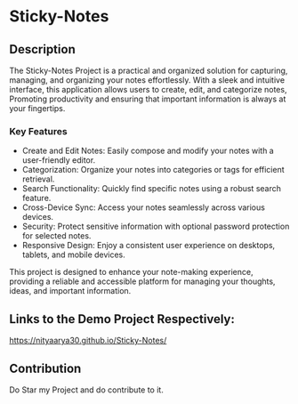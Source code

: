 # Sticky-Notes

## Description

The Sticky-Notes Project is a practical and organized solution for capturing, managing, and organizing your notes effortlessly. With a sleek and intuitive interface, this application allows users to create, edit, and categorize notes, Promoting productivity and ensuring that important information is always at your fingertips.

### Key Features

- Create and Edit Notes: Easily compose and modify your notes with a user-friendly editor.
- Categorization: Organize your notes into categories or tags for efficient retrieval.
- Search Functionality: Quickly find specific notes using a robust search feature.
- Cross-Device Sync: Access your notes seamlessly across various devices.
- Security: Protect sensitive information with optional password protection for selected notes.
- Responsive Design: Enjoy a consistent user experience on desktops, tablets, and mobile devices.

This project is designed to enhance your note-making experience, providing a reliable and accessible platform for managing your thoughts, ideas, and important information.

## Links to the Demo Project Respectively:
https://nityaarya30.github.io/Sticky-Notes/

## Contribution 
Do Star my Project and do contribute to it.
